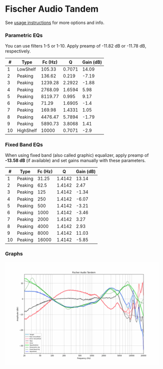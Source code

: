 # Fischer Audio Tandem
See [usage instructions](https://github.com/jaakkopasanen/AutoEq#usage) for more options and info.

### Parametric EQs
You can use filters 1-5 or 1-10. Apply preamp of -11.82 dB or -11.78 dB, respectively.

|   # | Type      |   Fc (Hz) |      Q |   Gain (dB) |
|-----|-----------|-----------|--------|-------------|
|   1 | LowShelf  |    105.33 | 0.7071 |       14.09 |
|   2 | Peaking   |    136.62 | 0.219  |       -7.19 |
|   3 | Peaking   |   1239.28 | 2.2922 |       -1.88 |
|   4 | Peaking   |   2768.09 | 1.6594 |        5.98 |
|   5 | Peaking   |   8119.77 | 0.995  |        9.17 |
|   6 | Peaking   |     71.29 | 1.6905 |       -1.4  |
|   7 | Peaking   |    169.98 | 1.4331 |        1.05 |
|   8 | Peaking   |   4476.47 | 5.7894 |       -1.79 |
|   9 | Peaking   |   5890.73 | 3.8068 |        1.41 |
|  10 | HighShelf |  10000    | 0.7071 |       -2.9  |

### Fixed Band EQs
When using fixed band (also called graphic) equalizer, apply preamp of **-13.58 dB** (if available) and set gains manually with these parameters.

|   # | Type    |   Fc (Hz) |      Q |   Gain (dB) |
|-----|---------|-----------|--------|-------------|
|   1 | Peaking |     31.25 | 1.4142 |       13.14 |
|   2 | Peaking |     62.5  | 1.4142 |        2.47 |
|   3 | Peaking |    125    | 1.4142 |       -1.34 |
|   4 | Peaking |    250    | 1.4142 |       -6.07 |
|   5 | Peaking |    500    | 1.4142 |       -3.21 |
|   6 | Peaking |   1000    | 1.4142 |       -3.46 |
|   7 | Peaking |   2000    | 1.4142 |        3.27 |
|   8 | Peaking |   4000    | 1.4142 |        2.93 |
|   9 | Peaking |   8000    | 1.4142 |       11.03 |
|  10 | Peaking |  16000    | 1.4142 |       -5.85 |

### Graphs
![](./Fischer%20Audio%20Tandem.png)
